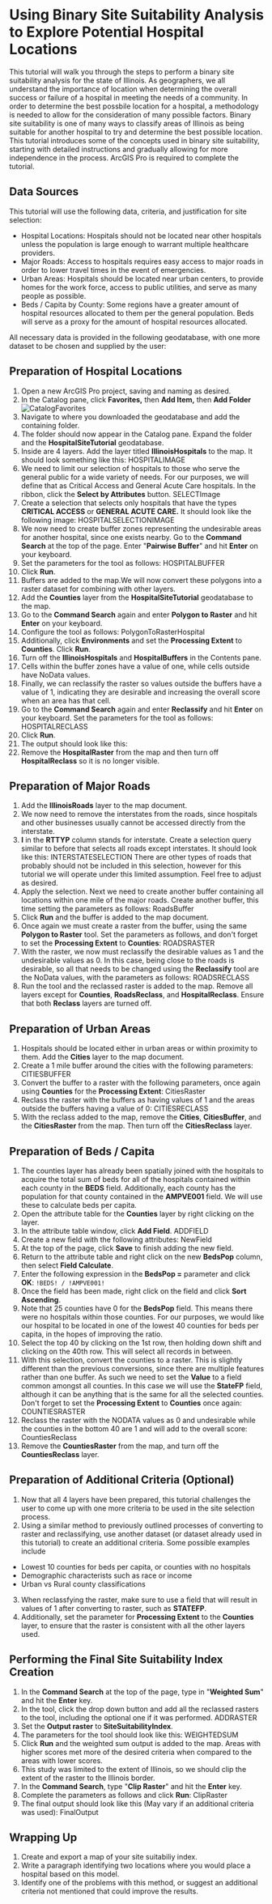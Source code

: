 # Using Binary Site Suitability Analysis to Explore Potential Hospital Locations

This tutorial will walk you through the steps to perform a binary site suitability analysis for the state of Illinois. As geographers, we all understand the importance of location when determining the overall success or failure of a hospital in meeting the needs of a community. In order to determine the best possbile location for a hospital, a methodology is needed to allow for the consideration of many possible factors. Binary site suitability is one of many ways to classify areas of Illinois as being suitable for another hospital to try and determine the best possible location. This tutorial introduces some of the concepts used in binary site suitability, starting with detailed instructions and gradually allowing for more independence in the process. ArcGIS Pro is required to complete the tutorial.

## Data Sources

This tutorial will use the following data, criteria, and justification for site selection:
- Hospital Locations: Hospitals should not be located near other hospitals unless the population is large enough to warrant multiple healthcare providers.
- Major Roads: Access to hospitals requires easy access to major roads in order to lower travel times in the event of emergencies.
- Urban Areas: Hospitals should be located near urban centers, to provide homes for the work force, access to public utilities, and serve as many people as possible.
- Beds / Capita by County: Some regions have a greater amount of hospital resources allocated to them per the general population. Beds will serve as a proxy for the amount of hospital resources allocated.

All necessary data is provided in the following geodatabase, with one more dataset to be chosen and supplied by the user:
## Preparation of Hospital Locations
1. Open a new ArcGIS Pro project, saving and naming as desired.
2. In the Catalog pane, click **Favorites,** then **Add Item,** then **Add Folder**
![CatalogFavorites](/GISHospitalTutorial/GISHospitalTutorial/Pictures/CatalogFavorites.png)
3. Navigate to where you downloaded the geodatabase and add the containing folder.
4. The folder should now appear in the Catalog pane. Expand the folder and the **HospitalSiteTutorial** geodatabase.
5. Inside are 4 layers. Add the layer titled **IllinoisHospitals** to the map. It should look something like this:
HOSPITALIMAGE
6. We need to limit our selection of hospitals to those who serve the general public for a wide variety of needs. For our purposes, we will define that as Critical Access and General Acute Care hospitals. In the ribbon, click the **Select by Attributes** button.
SELECTImage
7. Create a selection that selects only hospitals that have the types **CRITICAL ACCESS** or **GENERAL ACUTE CARE.** It should look like the following image:
HOSPITALSELECTIONIMAGE
8. We now need to create buffer zones representing the undesirable areas for another hospital, since one exists nearby. Go to the **Command Search** at the top of the page. Enter "**Pairwise Buffer**" and hit **Enter** on your keyboard.
9. Set the parameters for the tool as follows:
HOSPITALBUFFER
10. Click **Run**.
11. Buffers are added to the map.We will now convert these polygons into a raster dataset for combining with other layers.
12. Add the **Counties** layer from the **HospitalSiteTutorial** geodatabase to the map.
12. Go to the **Command Search** again and enter **Polygon to Raster** and hit **Enter** on your keyboard.
13. Configure the tool as follows:
PolygonToRasterHospital
14. Additionally, click **Environments** and set the **Processing Extent** to **Counties**. Click **Run**.
14. Turn off the **IllinoisHospitals** and **HospitalBuffers** in the Contents pane.
15. Cells within the buffer zones have a value of one, while cells outside have NoData values.
16. Finally, we can reclassify the raster so values outside the buffers have a value of 1, indicating they are desirable and increasing the overall score when an area has that cell.
17. Go to the **Command Search** again and enter **Reclassify** and hit **Enter** on your keyboard. Set the parameters for the tool as follows:
HOSPITALRECLASS
18. Click **Run**.
19. The output should look like this:
19. Remove the **HospitalRaster** from the map and then turn off **HospitalReclass** so it is no longer visible.

## Preparation of Major Roads
1. Add the **IllinoisRoads** layer to the map document.
2. We now need to remove the interstates from the roads, since hospitals and other businesses usually cannot be accessed directly from the interstate.
3. **I** in the **RTTYP** column stands for interstate. Create a selection query similar to before that selects all roads except interstates. It should look like this:
INTERSTATESELECTION
There are other types of roads that probably should not be included in this selection, however for this tutorial we will operate under this limited assumption. Feel free to adjust as desired.
4. Apply the selection. Next we need to create another buffer containing all locations within one mile of the major roads. Create another buffer, this time setting the parameters as follows:
RoadsBuffer
5. Click **Run** and the buffer is added to the map document.
6. Once again we must create a raster from the buffer, using the same **Polygon to Raster** tool. Set the parameters as follows, and don't forget to set the **Processing Extent** to **Counties**:
ROADSRASTER
7. With the raster, we now must reclassify the desirable values as 1 and the undesirable values as 0. In this case, being close to the roads is desirable, so all that needs to be changed using the **Reclassify** tool are the NoData values, with the parameters as follows:
ROADSRECLASS
8. Run the tool and the reclassed raster is added to the map. Remove all layers except for **Counties**, **RoadsReclass**, and **HospitalReclass**. Ensure that both **Reclass** layers are turned off.
## Preparation of Urban Areas
1. Hospitals should be located either in urban areas or within proximity to them. Add the **Cities** layer to the map document.
2. Create a 1 mile buffer around the cities with the following parameters:
CITIESBUFFER
3. Convert the buffer to a raster with the following parameters, once again using **Counties** for the **Processing Extent**:
CitiesRaster
4. Reclass the raster with the buffers as having values of 1 and the areas outside the buffers having a value of 0:
CITIESRECLASS
5. With the reclass added to the map, remove the **Cities**, **CitiesBuffer**, and the **CitiesRaster** from the map. Then turn off the **CitiesReclass** layer.

## Preparation of Beds / Capita
1. The counties layer has already been spatially joined with the hospitals to acquire the total sum of beds for all of the hospitals contained within each county in the **BEDS** field. Additionally, each county has the population for that county contained in the **AMPVE001** field. We will use these to calculate beds per capita.
2. Open the attribute table for the **Counties** layer by right clicking on the layer.
3. In the attribute table window, click **Add Field**.
ADDFIELD
4. Create a new field with the following attributes:
NewField
5. At the top of the page, click **Save** to finish adding the new field.
6. Return to the attribute table and right click on the new **BedsPop** column, then select **Field Calculate**.
7. Enter the following expression in the **BedsPop =** parameter and click **OK**:
```!BEDS! / !AMPVE001!```
8. Once the field has been made, right click on the field and click **Sort Ascending**.
9. Note that 25 counties have 0 for the **BedsPop** field. This means there were no hospitals within those counties. For our purposes, we would like our hospital to be located in one of the lowest 40 counties for beds per capita, in the hopes of improving the ratio.
10. Select the top 40 by clicking on the 1st row, then holding down shift and clicking on the 40th row. This will select all records in between.
11. With this selection, convert the counties to a raster. This is slightly different than the previous conversions, since there are multiple features rather than one buffer. As such we need to set the **Value** to a field common amongst all counties. In this case we will use the **StateFP** field, although it can be anything that is the same for all the selected counties. Don't forget to set the **Processing Extent** to **Counties** once again:
COUNTIESRASTER
12. Reclass the raster with the NODATA values as 0 and undesirable while the counties in the bottom 40 are 1 and will add to the overall score:
CountiesReclass
13. Remove the **CountiesRaster** from the map, and turn off the **CountiesReclass** layer.
## Preparation of Additional Criteria (Optional)
1. Now that all 4 layers have been prepared, this tutorial challenges the user to come  up with one more criteria to be used in the site selection process.
2. Using a similar method to previously outlined processes of converting to raster and reclassifying, use another dataset (or dataset already used in this tutorial) to create an additional criteria. Some possible examples include
- Lowest 10 counties for beds per capita, or counties with no hospitals
- Demographic characterists such as race or income
- Urban vs Rural county classifications
3. When reclassfying the raster, make sure to use a field that will result in values of 1 after converting to raster, such as **STATEFP**.
4. Additionally, set the parameter for **Processing Extent** to the **Counties** layer, to ensure that the raster is consistent with all the other layers used.

## Performing the Final Site Suitability Index Creation
1. In the **Command Search** at the top of the page, type in "**Weighted Sum**" and hit the **Enter** key.
2. In the tool, click the drop down button and add all the reclassed rasters to the tool, including the optional one if it was performed.
ADDRASTER
3. Set the **Output raster** to **SiteSuitabilityIndex**.
4. The parameters for the tool should look like this:
WEIGHTEDSUM
5. Click **Run** and the weighted sum output is added to the map. Areas with higher scores met more of the desired criteria when compared to the areas with lower scores.
6. This study was limited to the extent of Illinois, so we should clip the extent of the raster to the Illinois border.
7. In the **Command Search**, type "**Clip Raster**" and hit the **Enter** key.
8. Complete the parameters as follows and click **Run**:
ClipRaster
9. The final output should look like this (May vary if an additional criteria was used):
FinalOutput
## Wrapping Up
1. Create and export a map of your site suitabiliy index.
2. Write a paragraph identifying two locations where you would place a hospital based on this model.
3. Identify one of the problems with this method, or suggest an additional criteria not mentioned that could improve the results.
